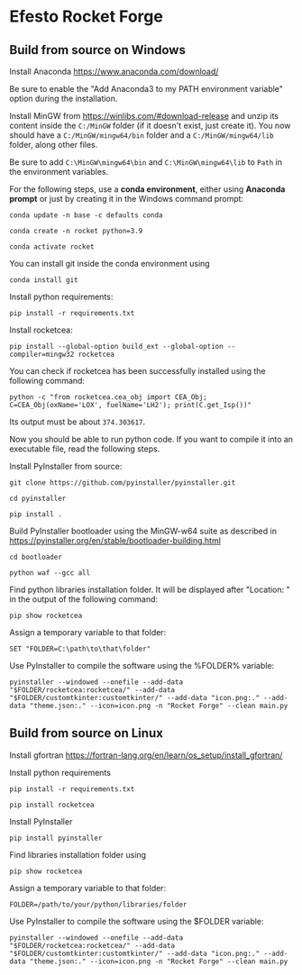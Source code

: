 # Efesto Rocket Forge

## Build from source on Windows

Install Anaconda <https://www.anaconda.com/download/>

Be sure to enable the "Add Anaconda3 to my PATH environment variable" option during the installation.

Install MinGW from <https://winlibs.com/#download-release> and unzip its content inside the `C:/MinGW` folder (if it doesn't exist, just create it). You now should have a `C:/MinGW/mingw64/bin` folder and a `C:/MinGW/mingw64/lib` folder, along other files.

Be sure to add `C:\MinGW\mingw64\bin` and `C:\MinGW\mingw64\lib` to `Path` in the environment variables.

For the following steps, use a **conda environment**, either using **Anaconda prompt** or just by creating it in the Windows command prompt:
```
conda update -n base -c defaults conda

conda create -n rocket python=3.9

conda activate rocket
```

You can install git inside the conda environment using
```
conda install git
```

Install python requirements:
```
pip install -r requirements.txt
```

Install rocketcea:  
```
pip install --global-option build_ext --global-option --compiler=mingw32 rocketcea
```

You can check if rocketcea has been successfully installed using the following command:
```
python -c "from rocketcea.cea_obj import CEA_Obj; C=CEA_Obj(oxName='LOX', fuelName='LH2'); print(C.get_Isp())"
```
Its output must be about `374.303617`.

Now you should be able to run python code. If you want to compile it into an executable file, read the following steps.

Install PyInstaller from source:
```
git clone https://github.com/pyinstaller/pyinstaller.git

cd pyinstaller

pip install .
```

Build PyInstaller bootloader using the MinGW-w64 suite as described in <https://pyinstaller.org/en/stable/bootloader-building.html>
```
cd bootloader

python waf --gcc all
```

Find python libraries installation folder. It will be displayed after "Location: " in the output of the following command:
```
pip show rocketcea
```

Assign a temporary variable to that folder:
```
SET "FOLDER=C:\path\to\that\folder"
```

Use PyInstaller to compile the software using the %FOLDER% variable:
```
pyinstaller --windowed --onefile --add-data "$FOLDER/rocketcea:rocketcea/" --add-data "$FOLDER/customtkinter:customtkinter/" --add-data "icon.png:." --add-data "theme.json:." --icon=icon.png -n "Rocket Forge" --clean main.py 
```

## Build from source on Linux

Install gfortran <https://fortran-lang.org/en/learn/os_setup/install_gfortran/>

Install python requirements
```
pip install -r requirements.txt

pip install rocketcea
```

Install PyInstaller
```
pip install pyinstaller
```
Find libraries installation folder using
```
pip show rocketcea
```
Assign a temporary variable to that folder:
```
FOLDER=/path/to/your/python/libraries/folder
```
Use PyInstaller to compile the software using the $FOLDER variable:
```
pyinstaller --windowed --onefile --add-data "$FOLDER/rocketcea:rocketcea/" --add-data "$FOLDER/customtkinter:customtkinter/" --add-data "icon.png:." --add-data "theme.json:." --icon=icon.png -n "Rocket Forge" --clean main.py 
```